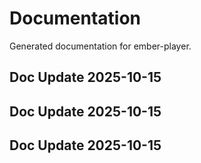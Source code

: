 # Documentation

Generated documentation for ember-player.

## Doc Update 2025-10-15

## Doc Update 2025-10-15

## Doc Update 2025-10-15
